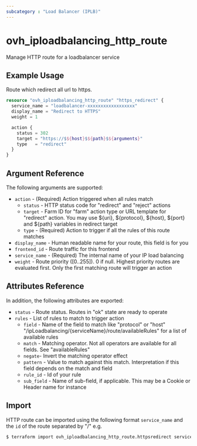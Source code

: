 ```yaml
---
subcategory : "Load Balancer (IPLB)"
---
```


# ovh_iploadbalancing_http_route

Manage HTTP route for a loadbalancer service

## Example Usage

Route which redirect all url to https.

```terraform
resource "ovh_iploadbalancing_http_route" "https_redirect" {
  service_name = "loadbalancer-xxxxxxxxxxxxxxxxxx"
  display_name = "Redirect to HTTPS"
  weight = 1

  action {
    status = 302
    target = "https://$${host}$${path}$${arguments}"
    type   = "redirect"
  }
}
```

## Argument Reference

The following arguments are supported:

* `action` - (Required) Action triggered when all rules match
  * `status` - HTTP status code for "redirect" and "reject" actions
  * `target` - Farm ID for "farm" action type or URL template for "redirect" action. You may use ${uri}, ${protocol}, ${host}, ${port} and ${path} variables in redirect target
  * `type` - (Required) Action to trigger if all the rules of this route matches
* `display_name` - Human readable name for your route, this field is for you
* `frontend_id` - Route traffic for this frontend
* `service_name` - (Required) The internal name of your IP load balancing
* `weight` - Route priority ([0..255]). 0 if null. Highest priority routes are evaluated first. Only the first matching route will trigger an action

## Attributes Reference

In addition, the following attributes are exported:

* `status` - Route status. Routes in "ok" state are ready to operate
* `rules` - List of rules to match to trigger action
  * `field` - Name of the field to match like "protocol" or "host" "/ipLoadbalancing/{serviceName}/route/availableRules" for a list of available rules
  * `match` - Matching operator. Not all operators are available for all fields. See "availableRules"
  * `negate`- Invert the matching operator effect
  * `pattern` - Value to match against this match. Interpretation if this field depends on the match and field
  * `rule_id` - Id of your rule
  * `sub_field` - Name of sub-field, if applicable. This may be a Cookie or Header name for instance

## Import

HTTP route can be imported using the following format `service_name` and the `id` of the route separated by "/" e.g.

```bash
$ terraform import ovh_iploadbalancing_http_route.httpsredirect service_name/route_id
```
